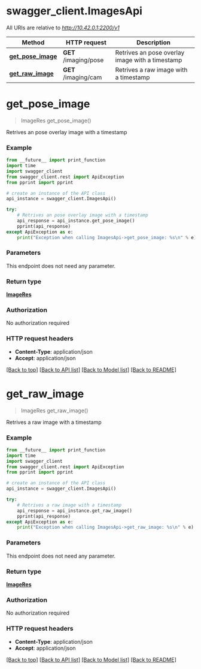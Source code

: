 # swagger_client.ImagesApi

All URIs are relative to *http://10.42.0.1:2200/v1*

Method | HTTP request | Description
------------- | ------------- | -------------
[**get_pose_image**](ImagesApi.md#get_pose_image) | **GET** /imaging/pose | Retrives an pose overlay image with a timestamp
[**get_raw_image**](ImagesApi.md#get_raw_image) | **GET** /imaging/cam | Retrives a raw image with a timestamp


# **get_pose_image**
> ImageRes get_pose_image()

Retrives an pose overlay image with a timestamp

### Example
```python
from __future__ import print_function
import time
import swagger_client
from swagger_client.rest import ApiException
from pprint import pprint

# create an instance of the API class
api_instance = swagger_client.ImagesApi()

try:
    # Retrives an pose overlay image with a timestamp
    api_response = api_instance.get_pose_image()
    pprint(api_response)
except ApiException as e:
    print("Exception when calling ImagesApi->get_pose_image: %s\n" % e)
```

### Parameters
This endpoint does not need any parameter.

### Return type

[**ImageRes**](ImageRes.md)

### Authorization

No authorization required

### HTTP request headers

 - **Content-Type**: application/json
 - **Accept**: application/json

[[Back to top]](#) [[Back to API list]](../README.md#documentation-for-api-endpoints) [[Back to Model list]](../README.md#documentation-for-models) [[Back to README]](../README.md)

# **get_raw_image**
> ImageRes get_raw_image()

Retrives a raw image with a timestamp

### Example
```python
from __future__ import print_function
import time
import swagger_client
from swagger_client.rest import ApiException
from pprint import pprint

# create an instance of the API class
api_instance = swagger_client.ImagesApi()

try:
    # Retrives a raw image with a timestamp
    api_response = api_instance.get_raw_image()
    pprint(api_response)
except ApiException as e:
    print("Exception when calling ImagesApi->get_raw_image: %s\n" % e)
```

### Parameters
This endpoint does not need any parameter.

### Return type

[**ImageRes**](ImageRes.md)

### Authorization

No authorization required

### HTTP request headers

 - **Content-Type**: application/json
 - **Accept**: application/json

[[Back to top]](#) [[Back to API list]](../README.md#documentation-for-api-endpoints) [[Back to Model list]](../README.md#documentation-for-models) [[Back to README]](../README.md)

